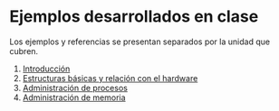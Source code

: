 # Ejemplos desarrollados en clase

Los ejemplos y referencias se presentan separados por la unidad que
cubren.

1. [Introducción](./1.Introducción/)
2. [Estructuras básicas y relación con el hardware](./2.Relacion_con_el_hardware)
3. [Administración de procesos](./3.Administracion_de_procesos)
3. [Administración de memoria](./3.Administracion_de_memoria)
